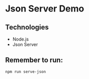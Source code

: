 # Json Server Demo

## Technologies

-   Node.js
-   Json Server

## Remember to run:

```
npm run serve-json
```
